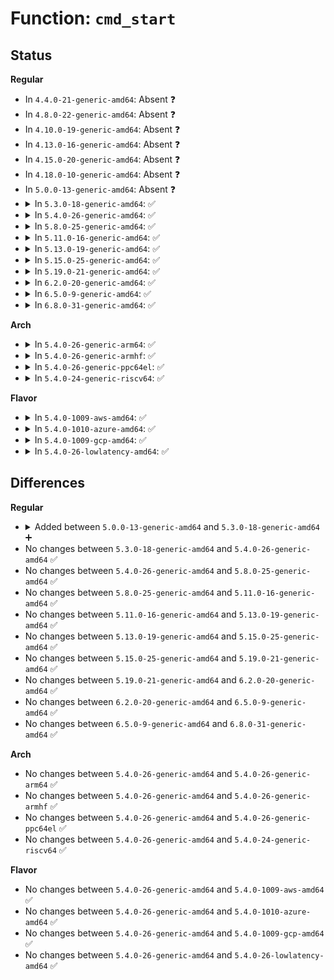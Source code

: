 # Function: <code>cmd_start</code>

## Status
<b>Regular</b>
<ul>
<li>
In <code>4.4.0-21-generic-amd64</code>: Absent ❓
</li>
<li>
In <code>4.8.0-22-generic-amd64</code>: Absent ❓
</li>
<li>
In <code>4.10.0-19-generic-amd64</code>: Absent ❓
</li>
<li>
In <code>4.13.0-16-generic-amd64</code>: Absent ❓
</li>
<li>
In <code>4.15.0-20-generic-amd64</code>: Absent ❓
</li>
<li>
In <code>4.18.0-10-generic-amd64</code>: Absent ❓
</li>
<li>
In <code>5.0.0-13-generic-amd64</code>: Absent ❓
</li>
<li>
<details>
<summary>In <code>5.3.0-18-generic-amd64</code>: ✅</summary>

```c
int cmd_start(struct opal_dev * dev, const u8 * uid, const u8 * method)
```

```json
{
  "name": "cmd_start",
  "collision_type": "Unique Static",
  "inline_type": "No",
  "funcs": [
    {
      "addr": 18446744071584083920,
      "name": "cmd_start",
      "external": false,
      "loc": "block/sed-opal.c:1025",
      "file": "block/sed-opal.c",
      "inline": "seen, unknown",
      "caller_inline": [],
      "caller_func": [
        "block/sed-opal.c:activate_lsp",
        "block/sed-opal.c:lock_unlock_locking_range",
        "block/sed-opal.c:add_user_to_lr",
        "block/sed-opal.c:generic_pw_cmd",
        "block/sed-opal.c:write_shadow_mbr",
        "block/sed-opal.c:set_mbr_enable_disable",
        "block/sed-opal.c:set_mbr_done",
        "block/sed-opal.c:internal_activate_user",
        "block/sed-opal.c:start_auth_opal_session",
        "block/sed-opal.c:setup_locking_range",
        "block/sed-opal.c:generic_lr_enable_disable",
        "block/sed-opal.c:gen_key",
        "block/sed-opal.c:generic_get_column"
      ]
    }
  ],
  "symbols": [
    {
      "addr": 18446744071584083920,
      "name": "cmd_start",
      "section": ".text",
      "bind": "STB_LOCAL",
      "size": 188
    }
  ]
}
```
</details>
</li>
<li>
<details>
<summary>In <code>5.4.0-26-generic-amd64</code>: ✅</summary>

```c
int cmd_start(struct opal_dev * dev, const u8 * uid, const u8 * method)
```

```json
{
  "name": "cmd_start",
  "collision_type": "Unique Static",
  "inline_type": "No",
  "funcs": [
    {
      "addr": 18446744071584206624,
      "name": "cmd_start",
      "external": false,
      "loc": "block/sed-opal.c:1024",
      "file": "block/sed-opal.c",
      "inline": "seen, unknown",
      "caller_inline": [],
      "caller_func": [
        "block/sed-opal.c:activate_lsp",
        "block/sed-opal.c:lock_unlock_locking_range",
        "block/sed-opal.c:add_user_to_lr",
        "block/sed-opal.c:generic_pw_cmd",
        "block/sed-opal.c:write_shadow_mbr",
        "block/sed-opal.c:set_mbr_enable_disable",
        "block/sed-opal.c:set_mbr_done",
        "block/sed-opal.c:internal_activate_user",
        "block/sed-opal.c:start_auth_opal_session",
        "block/sed-opal.c:setup_locking_range",
        "block/sed-opal.c:generic_lr_enable_disable",
        "block/sed-opal.c:gen_key",
        "block/sed-opal.c:generic_get_column"
      ]
    }
  ],
  "symbols": [
    {
      "addr": 18446744071584206624,
      "name": "cmd_start",
      "section": ".text",
      "bind": "STB_LOCAL",
      "size": 188
    }
  ]
}
```
</details>
</li>
<li>
<details>
<summary>In <code>5.8.0-25-generic-amd64</code>: ✅</summary>

```c
int cmd_start(struct opal_dev * dev, const u8 * uid, const u8 * method)
```

```json
{
  "name": "cmd_start",
  "collision_type": "Unique Static",
  "inline_type": "No",
  "funcs": [
    {
      "addr": 18446744071584602496,
      "name": "cmd_start",
      "external": false,
      "loc": "block/sed-opal.c:1026",
      "file": "block/sed-opal.c",
      "inline": "seen, unknown",
      "caller_inline": [],
      "caller_func": [
        "block/sed-opal.c:read_table_data",
        "block/sed-opal.c:activate_lsp",
        "block/sed-opal.c:lock_unlock_locking_range",
        "block/sed-opal.c:add_user_to_lr",
        "block/sed-opal.c:generic_pw_cmd",
        "block/sed-opal.c:set_mbr_enable_disable",
        "block/sed-opal.c:set_mbr_done",
        "block/sed-opal.c:erase_locking_range",
        "block/sed-opal.c:internal_activate_user",
        "block/sed-opal.c:start_auth_opal_session",
        "block/sed-opal.c:setup_locking_range",
        "block/sed-opal.c:generic_lr_enable_disable",
        "block/sed-opal.c:generic_table_write_data",
        "block/sed-opal.c:gen_key",
        "block/sed-opal.c:generic_get_column"
      ]
    }
  ],
  "symbols": [
    {
      "addr": 18446744071584602496,
      "name": "cmd_start",
      "section": ".text",
      "bind": "STB_LOCAL",
      "size": 237
    }
  ]
}
```
</details>
</li>
<li>
<details>
<summary>In <code>5.11.0-16-generic-amd64</code>: ✅</summary>

```c
int cmd_start(struct opal_dev * dev, const u8 * uid, const u8 * method)
```

```json
{
  "name": "cmd_start",
  "collision_type": "Unique Static",
  "inline_type": "No",
  "funcs": [
    {
      "addr": 18446744071584721344,
      "name": "cmd_start",
      "external": false,
      "loc": "block/sed-opal.c:1026",
      "file": "block/sed-opal.c",
      "inline": "seen, unknown",
      "caller_inline": [],
      "caller_func": [
        "block/sed-opal.c:read_table_data",
        "block/sed-opal.c:activate_lsp",
        "block/sed-opal.c:lock_unlock_locking_range",
        "block/sed-opal.c:add_user_to_lr",
        "block/sed-opal.c:generic_pw_cmd",
        "block/sed-opal.c:set_mbr_enable_disable",
        "block/sed-opal.c:set_mbr_done",
        "block/sed-opal.c:erase_locking_range",
        "block/sed-opal.c:internal_activate_user",
        "block/sed-opal.c:start_auth_opal_session",
        "block/sed-opal.c:setup_locking_range",
        "block/sed-opal.c:generic_lr_enable_disable",
        "block/sed-opal.c:generic_table_write_data",
        "block/sed-opal.c:gen_key",
        "block/sed-opal.c:generic_get_column"
      ]
    }
  ],
  "symbols": [
    {
      "addr": 18446744071584721344,
      "name": "cmd_start",
      "section": ".text",
      "bind": "STB_LOCAL",
      "size": 237
    }
  ]
}
```
</details>
</li>
<li>
<details>
<summary>In <code>5.13.0-19-generic-amd64</code>: ✅</summary>

```c
int cmd_start(struct opal_dev * dev, const u8 * uid, const u8 * method)
```

```json
{
  "name": "cmd_start",
  "collision_type": "Unique Static",
  "inline_type": "No",
  "funcs": [
    {
      "addr": 18446744071584748720,
      "name": "cmd_start",
      "external": false,
      "loc": "block/sed-opal.c:1026",
      "file": "block/sed-opal.c",
      "inline": "seen, unknown",
      "caller_inline": [],
      "caller_func": [
        "block/sed-opal.c:read_table_data",
        "block/sed-opal.c:activate_lsp",
        "block/sed-opal.c:lock_unlock_locking_range",
        "block/sed-opal.c:add_user_to_lr",
        "block/sed-opal.c:generic_pw_cmd",
        "block/sed-opal.c:set_mbr_enable_disable",
        "block/sed-opal.c:set_mbr_done",
        "block/sed-opal.c:erase_locking_range",
        "block/sed-opal.c:internal_activate_user",
        "block/sed-opal.c:start_auth_opal_session",
        "block/sed-opal.c:setup_locking_range",
        "block/sed-opal.c:generic_lr_enable_disable",
        "block/sed-opal.c:generic_table_write_data",
        "block/sed-opal.c:gen_key",
        "block/sed-opal.c:generic_get_column"
      ]
    }
  ],
  "symbols": [
    {
      "addr": 18446744071584748720,
      "name": "cmd_start",
      "section": ".text",
      "bind": "STB_LOCAL",
      "size": 237
    }
  ]
}
```
</details>
</li>
<li>
<details>
<summary>In <code>5.15.0-25-generic-amd64</code>: ✅</summary>

```c
int cmd_start(struct opal_dev * dev, const u8 * uid, const u8 * method)
```

```json
{
  "name": "cmd_start",
  "collision_type": "Unique Static",
  "inline_type": "No",
  "funcs": [
    {
      "addr": 18446744071585176976,
      "name": "cmd_start",
      "external": false,
      "loc": "block/sed-opal.c:1026",
      "file": "block/sed-opal.c",
      "inline": "seen, unknown",
      "caller_inline": [],
      "caller_func": [
        "block/sed-opal.c:read_table_data",
        "block/sed-opal.c:activate_lsp",
        "block/sed-opal.c:lock_unlock_locking_range",
        "block/sed-opal.c:add_user_to_lr",
        "block/sed-opal.c:generic_pw_cmd",
        "block/sed-opal.c:set_mbr_enable_disable",
        "block/sed-opal.c:set_mbr_done",
        "block/sed-opal.c:erase_locking_range",
        "block/sed-opal.c:internal_activate_user",
        "block/sed-opal.c:revert_tper",
        "block/sed-opal.c:start_auth_opal_session",
        "block/sed-opal.c:setup_locking_range",
        "block/sed-opal.c:generic_lr_enable_disable",
        "block/sed-opal.c:generic_table_write_data",
        "block/sed-opal.c:gen_key",
        "block/sed-opal.c:generic_get_column"
      ]
    }
  ],
  "symbols": [
    {
      "addr": 18446744071585176976,
      "name": "cmd_start",
      "section": ".text",
      "bind": "STB_LOCAL",
      "size": 237
    }
  ]
}
```
</details>
</li>
<li>
<details>
<summary>In <code>5.19.0-21-generic-amd64</code>: ✅</summary>

```c
int cmd_start(struct opal_dev * dev, const u8 * uid, const u8 * method)
```

```json
{
  "name": "cmd_start",
  "collision_type": "Unique Static",
  "inline_type": "No",
  "funcs": [
    {
      "addr": 18446744071585913968,
      "name": "cmd_start",
      "external": false,
      "loc": "block/sed-opal.c:1026",
      "file": "block/sed-opal.c",
      "inline": "seen, unknown",
      "caller_inline": [],
      "caller_func": [
        "block/sed-opal.c:read_table_data",
        "block/sed-opal.c:activate_lsp",
        "block/sed-opal.c:lock_unlock_locking_range",
        "block/sed-opal.c:add_user_to_lr",
        "block/sed-opal.c:generic_pw_cmd",
        "block/sed-opal.c:set_mbr_enable_disable",
        "block/sed-opal.c:set_mbr_done",
        "block/sed-opal.c:erase_locking_range",
        "block/sed-opal.c:internal_activate_user",
        "block/sed-opal.c:revert_tper",
        "block/sed-opal.c:start_auth_opal_session",
        "block/sed-opal.c:start_generic_opal_session",
        "block/sed-opal.c:setup_locking_range",
        "block/sed-opal.c:generic_lr_enable_disable",
        "block/sed-opal.c:generic_table_write_data",
        "block/sed-opal.c:gen_key",
        "block/sed-opal.c:generic_get_column"
      ]
    }
  ],
  "symbols": [
    {
      "addr": 18446744071585913968,
      "name": "cmd_start",
      "section": ".text",
      "bind": "STB_LOCAL",
      "size": 197
    }
  ]
}
```
</details>
</li>
<li>
<details>
<summary>In <code>6.2.0-20-generic-amd64</code>: ✅</summary>

```c
int cmd_start(struct opal_dev * dev, const u8 * uid, const u8 * method)
```

```json
{
  "name": "cmd_start",
  "collision_type": "Unique Static",
  "inline_type": "No",
  "funcs": [
    {
      "addr": 18446744071586703792,
      "name": "cmd_start",
      "external": false,
      "loc": "block/sed-opal.c:1066",
      "file": "block/sed-opal.c",
      "inline": "seen, unknown",
      "caller_inline": [],
      "caller_func": [
        "block/sed-opal.c:read_table_data",
        "block/sed-opal.c:activate_lsp",
        "block/sed-opal.c:lock_unlock_locking_range",
        "block/sed-opal.c:add_user_to_lr",
        "block/sed-opal.c:generic_pw_cmd",
        "block/sed-opal.c:set_mbr_enable_disable",
        "block/sed-opal.c:set_mbr_done",
        "block/sed-opal.c:erase_locking_range",
        "block/sed-opal.c:internal_activate_user",
        "block/sed-opal.c:start_auth_opal_session",
        "block/sed-opal.c:start_generic_opal_session",
        "block/sed-opal.c:setup_locking_range",
        "block/sed-opal.c:generic_lr_enable_disable",
        "block/sed-opal.c:generic_table_write_data",
        "block/sed-opal.c:gen_key",
        "block/sed-opal.c:generic_get_column"
      ]
    }
  ],
  "symbols": [
    {
      "addr": 18446744071586703792,
      "name": "cmd_start",
      "section": ".text",
      "bind": "STB_LOCAL",
      "size": 201
    }
  ]
}
```
</details>
</li>
<li>
<details>
<summary>In <code>6.5.0-9-generic-amd64</code>: ✅</summary>

```c
int cmd_start(struct opal_dev * dev, const u8 * uid, const u8 * method)
```

```json
{
  "name": "cmd_start",
  "collision_type": "Unique Static",
  "inline_type": "No",
  "funcs": [
    {
      "addr": 18446744071586964800,
      "name": "cmd_start",
      "external": false,
      "loc": "block/sed-opal.c:1074",
      "file": "block/sed-opal.c",
      "inline": "seen, unknown",
      "caller_inline": [],
      "caller_func": [
        "block/sed-opal.c:read_table_data",
        "block/sed-opal.c:activate_lsp",
        "block/sed-opal.c:lock_unlock_locking_range",
        "block/sed-opal.c:set_lr_boolean_ace",
        "block/sed-opal.c:generic_pw_cmd",
        "block/sed-opal.c:set_mbr_enable_disable",
        "block/sed-opal.c:set_mbr_done",
        "block/sed-opal.c:erase_locking_range",
        "block/sed-opal.c:internal_activate_user",
        "block/sed-opal.c:start_auth_opal_session",
        "block/sed-opal.c:start_generic_opal_session",
        "block/sed-opal.c:setup_locking_range",
        "block/sed-opal.c:generic_lr_enable_disable",
        "block/sed-opal.c:generic_table_write_data",
        "block/sed-opal.c:gen_key",
        "block/sed-opal.c:generic_get_columns"
      ]
    }
  ],
  "symbols": [
    {
      "addr": 18446744071586964800,
      "name": "cmd_start",
      "section": ".text",
      "bind": "STB_LOCAL",
      "size": 196
    }
  ]
}
```
</details>
</li>
<li>
<details>
<summary>In <code>6.8.0-31-generic-amd64</code>: ✅</summary>

```c
int cmd_start(struct opal_dev * dev, const u8 * uid, const u8 * method)
```

```json
{
  "name": "cmd_start",
  "collision_type": "Unique Static",
  "inline_type": "No",
  "funcs": [
    {
      "addr": 18446744071587245648,
      "name": "cmd_start",
      "external": false,
      "loc": "block/sed-opal.c:1191",
      "file": "block/sed-opal.c",
      "inline": "seen, unknown",
      "caller_inline": [],
      "caller_func": [
        "block/sed-opal.c:read_table_data",
        "block/sed-opal.c:activate_lsp",
        "block/sed-opal.c:lock_unlock_locking_range",
        "block/sed-opal.c:set_lr_boolean_ace",
        "block/sed-opal.c:generic_pw_cmd",
        "block/sed-opal.c:set_mbr_enable_disable",
        "block/sed-opal.c:set_mbr_done",
        "block/sed-opal.c:erase_locking_range",
        "block/sed-opal.c:revert_lsp",
        "block/sed-opal.c:internal_activate_user",
        "block/sed-opal.c:start_auth_opal_session",
        "block/sed-opal.c:start_generic_opal_session",
        "block/sed-opal.c:setup_locking_range",
        "block/sed-opal.c:generic_lr_enable_disable",
        "block/sed-opal.c:generic_table_write_data",
        "block/sed-opal.c:gen_key",
        "block/sed-opal.c:generic_get_columns"
      ]
    }
  ],
  "symbols": [
    {
      "addr": 18446744071587245648,
      "name": "cmd_start",
      "section": ".text",
      "bind": "STB_LOCAL",
      "size": 196
    }
  ]
}
```
</details>
</li>
</ul>
<b>Arch</b>
<ul>
<li>
<details>
<summary>In <code>5.4.0-26-generic-arm64</code>: ✅</summary>

```c
int cmd_start(struct opal_dev * dev, const u8 * uid, const u8 * method)
```

```json
{
  "name": "cmd_start",
  "collision_type": "Unique Static",
  "inline_type": "No",
  "funcs": [
    {
      "addr": 18446603336496077624,
      "name": "cmd_start",
      "external": false,
      "loc": "block/sed-opal.c:1024",
      "file": "block/sed-opal.c",
      "inline": "seen, unknown",
      "caller_inline": [],
      "caller_func": [
        "block/sed-opal.c:activate_lsp",
        "block/sed-opal.c:lock_unlock_locking_range",
        "block/sed-opal.c:add_user_to_lr",
        "block/sed-opal.c:generic_pw_cmd",
        "block/sed-opal.c:write_shadow_mbr",
        "block/sed-opal.c:set_mbr_enable_disable",
        "block/sed-opal.c:set_mbr_done",
        "block/sed-opal.c:internal_activate_user",
        "block/sed-opal.c:start_auth_opal_session",
        "block/sed-opal.c:setup_locking_range",
        "block/sed-opal.c:generic_lr_enable_disable",
        "block/sed-opal.c:gen_key",
        "block/sed-opal.c:generic_get_column"
      ]
    }
  ],
  "symbols": [
    {
      "addr": 18446603336496077624,
      "name": "cmd_start",
      "section": ".text",
      "bind": "STB_LOCAL",
      "size": 192
    }
  ]
}
```
</details>
</li>
<li>
<details>
<summary>In <code>5.4.0-26-generic-armhf</code>: ✅</summary>

```c
int cmd_start(struct opal_dev * dev, const u8 * uid, const u8 * method)
```

```json
{
  "name": "cmd_start",
  "collision_type": "Unique Static",
  "inline_type": "No",
  "funcs": [
    {
      "addr": 3229406648,
      "name": "cmd_start",
      "external": false,
      "loc": "block/sed-opal.c:1024",
      "file": "block/sed-opal.c",
      "inline": "seen, unknown",
      "caller_inline": [],
      "caller_func": [
        "block/sed-opal.c:activate_lsp",
        "block/sed-opal.c:lock_unlock_locking_range",
        "block/sed-opal.c:add_user_to_lr",
        "block/sed-opal.c:generic_pw_cmd",
        "block/sed-opal.c:write_shadow_mbr",
        "block/sed-opal.c:set_mbr_enable_disable",
        "block/sed-opal.c:set_mbr_done",
        "block/sed-opal.c:internal_activate_user",
        "block/sed-opal.c:start_auth_opal_session",
        "block/sed-opal.c:setup_locking_range",
        "block/sed-opal.c:generic_lr_enable_disable",
        "block/sed-opal.c:generic_get_column"
      ]
    }
  ],
  "symbols": [
    {
      "addr": 3229406648,
      "name": "cmd_start",
      "section": ".text",
      "bind": "STB_LOCAL",
      "size": 196
    }
  ]
}
```
</details>
</li>
<li>
<details>
<summary>In <code>5.4.0-26-generic-ppc64el</code>: ✅</summary>

```c
int cmd_start(struct opal_dev * dev, const u8 * uid, const u8 * method)
```

```json
{
  "name": "cmd_start",
  "collision_type": "Unique Static",
  "inline_type": "No",
  "funcs": [
    {
      "addr": 13835058055290317424,
      "name": "cmd_start",
      "external": false,
      "loc": "block/sed-opal.c:1024",
      "file": "block/sed-opal.c",
      "inline": "seen, unknown",
      "caller_inline": [],
      "caller_func": [
        "block/sed-opal.c:activate_lsp",
        "block/sed-opal.c:lock_unlock_locking_range",
        "block/sed-opal.c:add_user_to_lr",
        "block/sed-opal.c:generic_pw_cmd",
        "block/sed-opal.c:write_shadow_mbr",
        "block/sed-opal.c:set_mbr_enable_disable",
        "block/sed-opal.c:set_mbr_done",
        "block/sed-opal.c:internal_activate_user",
        "block/sed-opal.c:start_auth_opal_session",
        "block/sed-opal.c:start_generic_opal_session",
        "block/sed-opal.c:start_generic_opal_session",
        "block/sed-opal.c:setup_locking_range",
        "block/sed-opal.c:generic_lr_enable_disable",
        "block/sed-opal.c:gen_key",
        "block/sed-opal.c:generic_get_column"
      ]
    }
  ],
  "symbols": [
    {
      "addr": 13835058055290317424,
      "name": "cmd_start",
      "section": ".text",
      "bind": "STB_LOCAL",
      "size": 232
    }
  ]
}
```
</details>
</li>
<li>
<details>
<summary>In <code>5.4.0-24-generic-riscv64</code>: ✅</summary>

```c
int cmd_start(struct opal_dev * dev, const u8 * uid, const u8 * method)
```

```json
{
  "name": "cmd_start",
  "collision_type": "Unique Static",
  "inline_type": "No",
  "funcs": [
    {
      "addr": 18446743936275148094,
      "name": "cmd_start",
      "external": false,
      "loc": "block/sed-opal.c:1024",
      "file": "block/sed-opal.c",
      "inline": "seen, unknown",
      "caller_inline": [],
      "caller_func": [
        "block/sed-opal.c:activate_lsp",
        "block/sed-opal.c:lock_unlock_locking_range",
        "block/sed-opal.c:add_user_to_lr",
        "block/sed-opal.c:generic_pw_cmd",
        "block/sed-opal.c:write_shadow_mbr",
        "block/sed-opal.c:set_mbr_enable_disable",
        "block/sed-opal.c:set_mbr_done",
        "block/sed-opal.c:internal_activate_user",
        "block/sed-opal.c:start_auth_opal_session",
        "block/sed-opal.c:start_generic_opal_session",
        "block/sed-opal.c:start_generic_opal_session",
        "block/sed-opal.c:setup_locking_range",
        "block/sed-opal.c:generic_lr_enable_disable",
        "block/sed-opal.c:generic_get_column"
      ]
    }
  ],
  "symbols": [
    {
      "addr": 18446743936275148094,
      "name": "cmd_start",
      "section": ".text",
      "bind": "STB_LOCAL",
      "size": 176
    }
  ]
}
```
</details>
</li>
</ul>
<b>Flavor</b>
<ul>
<li>
<details>
<summary>In <code>5.4.0-1009-aws-amd64</code>: ✅</summary>

```c
int cmd_start(struct opal_dev * dev, const u8 * uid, const u8 * method)
```

```json
{
  "name": "cmd_start",
  "collision_type": "Unique Static",
  "inline_type": "No",
  "funcs": [
    {
      "addr": 18446744071584175360,
      "name": "cmd_start",
      "external": false,
      "loc": "block/sed-opal.c:1024",
      "file": "block/sed-opal.c",
      "inline": "seen, unknown",
      "caller_inline": [],
      "caller_func": [
        "block/sed-opal.c:activate_lsp",
        "block/sed-opal.c:lock_unlock_locking_range",
        "block/sed-opal.c:add_user_to_lr",
        "block/sed-opal.c:generic_pw_cmd",
        "block/sed-opal.c:write_shadow_mbr",
        "block/sed-opal.c:set_mbr_enable_disable",
        "block/sed-opal.c:set_mbr_done",
        "block/sed-opal.c:internal_activate_user",
        "block/sed-opal.c:start_auth_opal_session",
        "block/sed-opal.c:setup_locking_range",
        "block/sed-opal.c:generic_lr_enable_disable",
        "block/sed-opal.c:gen_key",
        "block/sed-opal.c:generic_get_column"
      ]
    }
  ],
  "symbols": [
    {
      "addr": 18446744071584175360,
      "name": "cmd_start",
      "section": ".text",
      "bind": "STB_LOCAL",
      "size": 188
    }
  ]
}
```
</details>
</li>
<li>
<details>
<summary>In <code>5.4.0-1010-azure-amd64</code>: ✅</summary>

```c
int cmd_start(struct opal_dev * dev, const u8 * uid, const u8 * method)
```

```json
{
  "name": "cmd_start",
  "collision_type": "Unique Static",
  "inline_type": "No",
  "funcs": [
    {
      "addr": 18446744071584110608,
      "name": "cmd_start",
      "external": false,
      "loc": "block/sed-opal.c:1024",
      "file": "block/sed-opal.c",
      "inline": "seen, unknown",
      "caller_inline": [],
      "caller_func": [
        "block/sed-opal.c:activate_lsp",
        "block/sed-opal.c:lock_unlock_locking_range",
        "block/sed-opal.c:add_user_to_lr",
        "block/sed-opal.c:generic_pw_cmd",
        "block/sed-opal.c:write_shadow_mbr",
        "block/sed-opal.c:set_mbr_enable_disable",
        "block/sed-opal.c:set_mbr_done",
        "block/sed-opal.c:internal_activate_user",
        "block/sed-opal.c:start_auth_opal_session",
        "block/sed-opal.c:setup_locking_range",
        "block/sed-opal.c:generic_lr_enable_disable",
        "block/sed-opal.c:gen_key",
        "block/sed-opal.c:generic_get_column"
      ]
    }
  ],
  "symbols": [
    {
      "addr": 18446744071584110608,
      "name": "cmd_start",
      "section": ".text",
      "bind": "STB_LOCAL",
      "size": 188
    }
  ]
}
```
</details>
</li>
<li>
<details>
<summary>In <code>5.4.0-1009-gcp-amd64</code>: ✅</summary>

```c
int cmd_start(struct opal_dev * dev, const u8 * uid, const u8 * method)
```

```json
{
  "name": "cmd_start",
  "collision_type": "Unique Static",
  "inline_type": "No",
  "funcs": [
    {
      "addr": 18446744071584159120,
      "name": "cmd_start",
      "external": false,
      "loc": "block/sed-opal.c:1024",
      "file": "block/sed-opal.c",
      "inline": "seen, unknown",
      "caller_inline": [],
      "caller_func": [
        "block/sed-opal.c:activate_lsp",
        "block/sed-opal.c:lock_unlock_locking_range",
        "block/sed-opal.c:add_user_to_lr",
        "block/sed-opal.c:generic_pw_cmd",
        "block/sed-opal.c:write_shadow_mbr",
        "block/sed-opal.c:set_mbr_enable_disable",
        "block/sed-opal.c:set_mbr_done",
        "block/sed-opal.c:internal_activate_user",
        "block/sed-opal.c:start_auth_opal_session",
        "block/sed-opal.c:setup_locking_range",
        "block/sed-opal.c:generic_lr_enable_disable",
        "block/sed-opal.c:gen_key",
        "block/sed-opal.c:generic_get_column"
      ]
    }
  ],
  "symbols": [
    {
      "addr": 18446744071584159120,
      "name": "cmd_start",
      "section": ".text",
      "bind": "STB_LOCAL",
      "size": 188
    }
  ]
}
```
</details>
</li>
<li>
<details>
<summary>In <code>5.4.0-26-lowlatency-amd64</code>: ✅</summary>

```c
int cmd_start(struct opal_dev * dev, const u8 * uid, const u8 * method)
```

```json
{
  "name": "cmd_start",
  "collision_type": "Unique Static",
  "inline_type": "No",
  "funcs": [
    {
      "addr": 18446744071584263504,
      "name": "cmd_start",
      "external": false,
      "loc": "block/sed-opal.c:1024",
      "file": "block/sed-opal.c",
      "inline": "seen, unknown",
      "caller_inline": [],
      "caller_func": [
        "block/sed-opal.c:activate_lsp",
        "block/sed-opal.c:lock_unlock_locking_range",
        "block/sed-opal.c:add_user_to_lr",
        "block/sed-opal.c:generic_pw_cmd",
        "block/sed-opal.c:write_shadow_mbr",
        "block/sed-opal.c:set_mbr_enable_disable",
        "block/sed-opal.c:set_mbr_done",
        "block/sed-opal.c:internal_activate_user",
        "block/sed-opal.c:start_auth_opal_session",
        "block/sed-opal.c:setup_locking_range",
        "block/sed-opal.c:generic_lr_enable_disable",
        "block/sed-opal.c:gen_key",
        "block/sed-opal.c:generic_get_column"
      ]
    }
  ],
  "symbols": [
    {
      "addr": 18446744071584263504,
      "name": "cmd_start",
      "section": ".text",
      "bind": "STB_LOCAL",
      "size": 188
    }
  ]
}
```
</details>
</li>
</ul>

## Differences
<b>Regular</b>
<ul>
<li>
<details>
<summary>Added between <code>5.0.0-13-generic-amd64</code> and <code>5.3.0-18-generic-amd64</code> ➕</summary>

```c
int cmd_start(struct opal_dev * dev, const u8 * uid, const u8 * method)
```
</details>
</li>
<li>
No changes between <code>5.3.0-18-generic-amd64</code> and <code>5.4.0-26-generic-amd64</code> ✅
</li>
<li>
No changes between <code>5.4.0-26-generic-amd64</code> and <code>5.8.0-25-generic-amd64</code> ✅
</li>
<li>
No changes between <code>5.8.0-25-generic-amd64</code> and <code>5.11.0-16-generic-amd64</code> ✅
</li>
<li>
No changes between <code>5.11.0-16-generic-amd64</code> and <code>5.13.0-19-generic-amd64</code> ✅
</li>
<li>
No changes between <code>5.13.0-19-generic-amd64</code> and <code>5.15.0-25-generic-amd64</code> ✅
</li>
<li>
No changes between <code>5.15.0-25-generic-amd64</code> and <code>5.19.0-21-generic-amd64</code> ✅
</li>
<li>
No changes between <code>5.19.0-21-generic-amd64</code> and <code>6.2.0-20-generic-amd64</code> ✅
</li>
<li>
No changes between <code>6.2.0-20-generic-amd64</code> and <code>6.5.0-9-generic-amd64</code> ✅
</li>
<li>
No changes between <code>6.5.0-9-generic-amd64</code> and <code>6.8.0-31-generic-amd64</code> ✅
</li>
</ul>
<b>Arch</b>
<ul>
<li>
No changes between <code>5.4.0-26-generic-amd64</code> and <code>5.4.0-26-generic-arm64</code> ✅
</li>
<li>
No changes between <code>5.4.0-26-generic-amd64</code> and <code>5.4.0-26-generic-armhf</code> ✅
</li>
<li>
No changes between <code>5.4.0-26-generic-amd64</code> and <code>5.4.0-26-generic-ppc64el</code> ✅
</li>
<li>
No changes between <code>5.4.0-26-generic-amd64</code> and <code>5.4.0-24-generic-riscv64</code> ✅
</li>
</ul>
<b>Flavor</b>
<ul>
<li>
No changes between <code>5.4.0-26-generic-amd64</code> and <code>5.4.0-1009-aws-amd64</code> ✅
</li>
<li>
No changes between <code>5.4.0-26-generic-amd64</code> and <code>5.4.0-1010-azure-amd64</code> ✅
</li>
<li>
No changes between <code>5.4.0-26-generic-amd64</code> and <code>5.4.0-1009-gcp-amd64</code> ✅
</li>
<li>
No changes between <code>5.4.0-26-generic-amd64</code> and <code>5.4.0-26-lowlatency-amd64</code> ✅
</li>
</ul>
